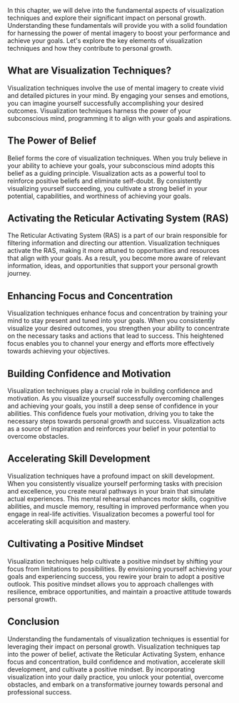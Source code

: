 
In this chapter, we will delve into the fundamental aspects of visualization techniques and explore their significant impact on personal growth. Understanding these fundamentals will provide you with a solid foundation for harnessing the power of mental imagery to boost your performance and achieve your goals. Let's explore the key elements of visualization techniques and how they contribute to personal growth.

What are Visualization Techniques?
----------------------------------

Visualization techniques involve the use of mental imagery to create vivid and detailed pictures in your mind. By engaging your senses and emotions, you can imagine yourself successfully accomplishing your desired outcomes. Visualization techniques harness the power of your subconscious mind, programming it to align with your goals and aspirations.

The Power of Belief
-------------------

Belief forms the core of visualization techniques. When you truly believe in your ability to achieve your goals, your subconscious mind adopts this belief as a guiding principle. Visualization acts as a powerful tool to reinforce positive beliefs and eliminate self-doubt. By consistently visualizing yourself succeeding, you cultivate a strong belief in your potential, capabilities, and worthiness of achieving your goals.

Activating the Reticular Activating System (RAS)
------------------------------------------------

The Reticular Activating System (RAS) is a part of our brain responsible for filtering information and directing our attention. Visualization techniques activate the RAS, making it more attuned to opportunities and resources that align with your goals. As a result, you become more aware of relevant information, ideas, and opportunities that support your personal growth journey.

Enhancing Focus and Concentration
---------------------------------

Visualization techniques enhance focus and concentration by training your mind to stay present and tuned into your goals. When you consistently visualize your desired outcomes, you strengthen your ability to concentrate on the necessary tasks and actions that lead to success. This heightened focus enables you to channel your energy and efforts more effectively towards achieving your objectives.

Building Confidence and Motivation
----------------------------------

Visualization techniques play a crucial role in building confidence and motivation. As you visualize yourself successfully overcoming challenges and achieving your goals, you instill a deep sense of confidence in your abilities. This confidence fuels your motivation, driving you to take the necessary steps towards personal growth and success. Visualization acts as a source of inspiration and reinforces your belief in your potential to overcome obstacles.

Accelerating Skill Development
------------------------------

Visualization techniques have a profound impact on skill development. When you consistently visualize yourself performing tasks with precision and excellence, you create neural pathways in your brain that simulate actual experiences. This mental rehearsal enhances motor skills, cognitive abilities, and muscle memory, resulting in improved performance when you engage in real-life activities. Visualization becomes a powerful tool for accelerating skill acquisition and mastery.

Cultivating a Positive Mindset
------------------------------

Visualization techniques help cultivate a positive mindset by shifting your focus from limitations to possibilities. By envisioning yourself achieving your goals and experiencing success, you rewire your brain to adopt a positive outlook. This positive mindset allows you to approach challenges with resilience, embrace opportunities, and maintain a proactive attitude towards personal growth.

Conclusion
----------

Understanding the fundamentals of visualization techniques is essential for leveraging their impact on personal growth. Visualization techniques tap into the power of belief, activate the Reticular Activating System, enhance focus and concentration, build confidence and motivation, accelerate skill development, and cultivate a positive mindset. By incorporating visualization into your daily practice, you unlock your potential, overcome obstacles, and embark on a transformative journey towards personal and professional success.

